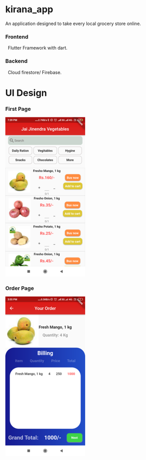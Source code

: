 # kirana_app
An application designed to take every local grocery store online.
 <h3>Frontend</h3>
 &nbsp&nbspFlutter Framework with dart.
 <h3>Backend</h3>
    &nbsp&nbspCloud firestore/ Firebase.
    
   # UI Design   
  
  <h3>First Page</h3>
  <img src="img/11.png"  width="250"> 
   
  <h3>Order Page</h3> 
 <img src="img/22.png" width="250">
